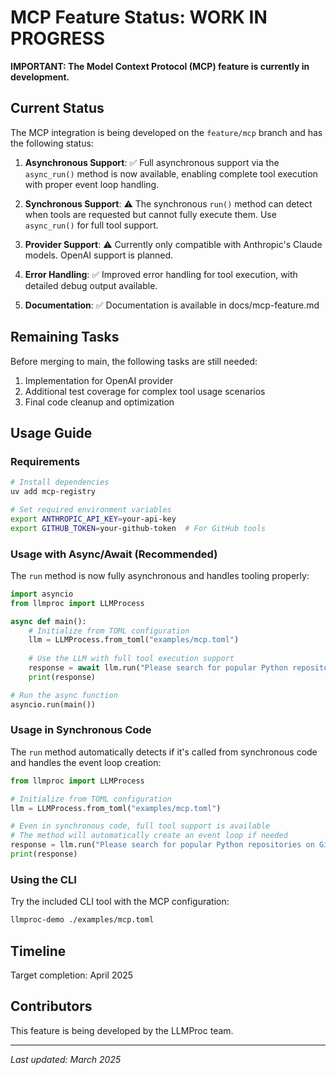 # MCP Feature Status: WORK IN PROGRESS

**IMPORTANT: The Model Context Protocol (MCP) feature is currently in development.**

## Current Status

The MCP integration is being developed on the `feature/mcp` branch and has the following status:

1. **Asynchronous Support**: ✅ Full asynchronous support via the `async_run()` method is now available, enabling complete tool execution with proper event loop handling.

2. **Synchronous Support**: ⚠️ The synchronous `run()` method can detect when tools are requested but cannot fully execute them. Use `async_run()` for full tool support.

3. **Provider Support**: ⚠️ Currently only compatible with Anthropic's Claude models. OpenAI support is planned.

4. **Error Handling**: ✅ Improved error handling for tool execution, with detailed debug output available.

5. **Documentation**: ✅ Documentation is available in docs/mcp-feature.md

## Remaining Tasks

Before merging to main, the following tasks are still needed:

1. Implementation for OpenAI provider
2. Additional test coverage for complex tool usage scenarios
3. Final code cleanup and optimization

## Usage Guide

### Requirements

```bash
# Install dependencies
uv add mcp-registry

# Set required environment variables
export ANTHROPIC_API_KEY=your-api-key
export GITHUB_TOKEN=your-github-token  # For GitHub tools
```

### Usage with Async/Await (Recommended)

The `run` method is now fully asynchronous and handles tooling properly:

```python
import asyncio
from llmproc import LLMProcess

async def main():
    # Initialize from TOML configuration
    llm = LLMProcess.from_toml("examples/mcp.toml")
    
    # Use the LLM with full tool execution support
    response = await llm.run("Please search for popular Python repositories on GitHub.")
    print(response)

# Run the async function
asyncio.run(main())
```

### Usage in Synchronous Code

The `run` method automatically detects if it's called from synchronous code and handles the event loop creation:

```python
from llmproc import LLMProcess

# Initialize from TOML configuration
llm = LLMProcess.from_toml("examples/mcp.toml")

# Even in synchronous code, full tool support is available
# The method will automatically create an event loop if needed
response = llm.run("Please search for popular Python repositories on GitHub.")
print(response)
```

### Using the CLI

Try the included CLI tool with the MCP configuration:

```bash
llmproc-demo ./examples/mcp.toml
```

## Timeline

Target completion: April 2025

## Contributors

This feature is being developed by the LLMProc team.

---

*Last updated: March 2025*
